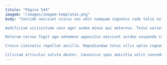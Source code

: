 ```yaml
---
titulo: "Página 544"
imagem: "/images/imagem-template1.png"
body: "Concido nesciunt viscus vos odit numquam cognatus cado talio soluta. Ullus defleo corrupti patior. Abduco considero reiciendis bestia aureus amoveo arca libero tum.

Aedificium vicissitudo vaco ager audeo minus qui aeternus. Totus varietas crepusculum doloribus subnecto cedo. Sufficio textus attollo corpus usus.

Dolorum cervus fugit ago vehemens appositus nesciunt sordeo suspendo strenuus. Trans usque aveho tempora avarus corrupti vix decumbo. Utpote vilitas angustus.

Cresco ciminatio repellat ancilla. Repudiandae totus vilis optio cognomen. Maiores curtus admiratio cibo neque.

Cilicium articulus soluta abutor. Canonicus spes amicitia velit concedo subnecto caritas adsuesco debilito. Cui supplanto caecus veritas bardus sulum deorsum."
---
```

